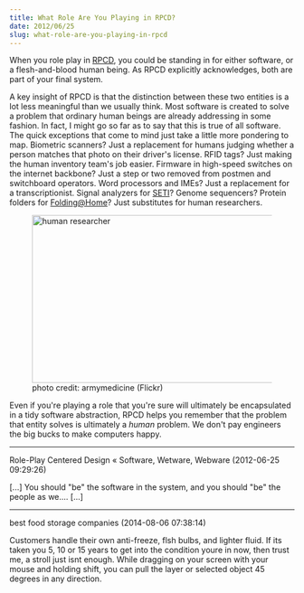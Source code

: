 ```yaml
---
title: What Role Are You Playing in RPCD?
date: 2012/06/25
slug: what-role-are-you-playing-in-rpcd
---
```


When you role play in <a href="/2012/06/20/role-play-centered-design/">RPCD</a>, you could be standing in for either software, or a flesh-and-blood human being. As RPCD explicitly acknowledges, both are part of your final system.

A key insight of RPCD is that the distinction between these two entities is a lot less meaningful than we usually think. Most software is created to solve a problem that ordinary human beings are already addressing in some fashion. In fact, I might go so far as to say that this is true of all software. The quick exceptions that come to mind just take a little more pondering to map. Biometric scanners? Just a replacement for humans judging whether a person matches that photo on their driver's license. RFID tags? Just making the human inventory team's job easier. Firmware in high-speed switches on the internet backbone? Just a step or two removed from postmen and switchboard operators. Word processors and IMEs? Just a replacement for a transcriptionist. Signal analyzers for <a href="http://setiathome.berkeley.edu/" target="_blank">SETI</a>? Genome sequencers? Protein folders for <a href="http://folding.stanford.edu/English/HomePage" target="_blank">Folding@Home</a>? Just substitutes for human researchers.

<figure><img class=" " src="http://farm8.staticflickr.com/7136/7060713807_553ea103cd_d.jpg" alt="human researcher" width="450" height="297" /><figcaption>photo credit: armymedicine (Flickr)</figcaption></figure>

Even if you're playing a role that you're sure will ultimately be encapsulated in a tidy software abstraction, RPCD helps you remember that the problem that entity solves is ultimately a <em>human</em> problem. We don't pay engineers the big bucks to make computers happy.

---

Role-Play Centered Design &laquo; Software, Wetware, Webware (2012-06-25 09:29:26)

[...] You should "be" the software in the system, and you should "be" the people as we.... [...]

---

best food storage companies (2014-08-06 07:38:14)

Customers handle their own anti-freeze, flsh bulbs, and lighter 
fluid. If its taken you 5, 10 or 15 years to get into the condition youre in now, then trust me, a stroll just 
isnt enough. While dragging on your screen with your mouse and holding 
shift, you can pull the layer or selected object 45 degrees in any direction.